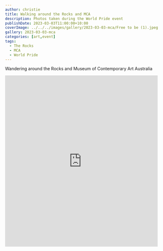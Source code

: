 ```yaml
---
author: christie
title: Walking around the Rocks and MCA
description: Photos taken during the World Pride event
publishDate: 2023-03-03T11:00:00+10:00
coverImage: ../../../images/gallery/2023-03-03-mca/Free to be (1).jpeg
gallery: 2023-03-03-mca
categories: [art,event]
tags:
  - The Rocks
  - MCA
  - World Pride
---
```


Wandering around the Rocks and Museum of Contemporary Art Australia

<iframe src="https://www.facebook.com/plugins/post.php?href=https%3A%2F%2Fwww.facebook.com%2Fchris1.tham%2Fposts%2Fpfbid0ftT78iBfGyye57Y2q7YVzCBbcnCGj3HvJWwHjFEj7Et5HpPCPxCuyB9BD7V7tb1l&show_text=true&width=500" width="500" height="562" style="border:none;overflow:hidden" scrolling="no" frameborder="0" allowfullscreen="true" allow="autoplay; clipboard-write; encrypted-media; picture-in-picture; web-share"></iframe>